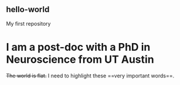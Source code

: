 ## hello-world
My first repository

# I am a post-doc with a PhD in Neuroscience from UT Austin
~~The world is flat.~~
I need to highlight these ==very important words==. 

